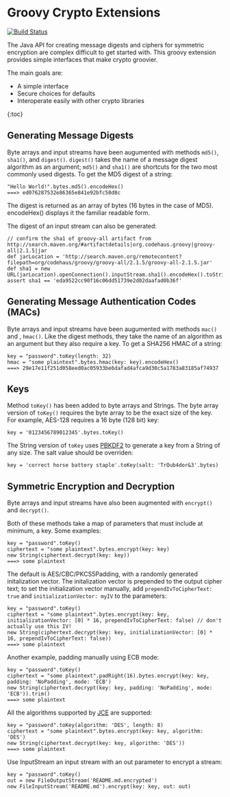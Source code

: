 Groovy Crypto Extensions
========================

[![Build Status](https://travis-ci.org/ataylor284/groovy-crypto-extensions.png?branch=master)](https://travis-ci.org/ataylor284/groovy-crypto-extensions)

The Java API for creating message digests and ciphers for symmetric
encryption are complex difficult to get started with.  This groovy
extension provides simple interfaces that make crypto groovier.

The main goals are:

* A simple interface
* Secure choices for defaults
* Interoperate easily with other crypto libraries


{:toc}


Generating Message Digests
--------------------------

Byte arrays and input streams have been augumented with methods
`md5()`, `sha1()`, and `digest()`.  `digest()` takes the name of a
message digest algorithm as an argument; `md5()` and `sha1()` are
shortcuts for the two most commonly used digests.  To get the MD5
digest of a string:

    "Hello World!".bytes.md5().encodeHex()
    ===> ed076287532e86365e841e92bfc50d8c

The digest is returned as an array of bytes (16 bytes in the case of
MD5).  encodeHex() displays it the familiar readable form.

The digest of an input stream can also be generated:

    // confirm the sha1 of groovy-all artifact from http://search.maven.org/#artifactdetails|org.codehaus.groovy|groovy-all|2.1.5|jar
    def jarLocation = 'http://search.maven.org/remotecontent?filepath=org/codehaus/groovy/groovy-all/2.1.5/groovy-all-2.1.5.jar'
    def sha1 = new URL(jarLocation).openConnection().inputStream.sha1().encodeHex().toString()
    assert sha1 == 'eda9522cc90f16c06dd51739e2d02daafad0b36f'


Generating Message Authentication Codes (MACs)
----------------------------------------------

Byte arrays and input streams have been augumented with methods
`mac()` and , `hmac()`.  Like the digest methods, they take the name
of an algorithm as an argument but they also require a key.  To get a
SHA256 HMAC of a string:

    key = "password".toKey(length: 32)
    hmac = "some plaintext".bytes.hmac(key: key).encodeHex()
    ===> 29e17e11f251d058eed0ac05933be6dafad4afca9d30c5a1783a83185af74937

Keys
----

Method `toKey()` has been added to byte arrays and Strings.  The byte
array version of `toKey()` requires the byte array to be the exact
size of the key.  For example, AES-128 requires a 16 byte (128 bit)
key:

    key = '0123456789012345'.bytes.toKey()

The String version of `toKey` uses
[PBKDF2](https://en.wikipedia.org/wiki/PBKDF2) to generate a key from
a String of any size.  The salt value should be overriden:

    key = 'correct horse battery staple'.toKey(salt: 'TrOub4dor&3'.bytes)


Symmetric Encryption and Decryption
-----------------------------------

Byte arrays and input streams have also been augmented with
`encrypt()` and `decrypt()`.

Both of these methods take a map of parameters that must include at
minimum, a key.  Some examples:

    key = "password".toKey()
    ciphertext = "some plaintext".bytes.encrypt(key: key)
    new String(ciphertext.decrypt(key: key))
    ===> some plaintext

The default is AES/CBC/PKCS5Padding, with a randomly generated
initalization vector.  The initalization vector is prepended to the
output cipher text; to set the initialization vector manually, add
`prependIvToCipherText: true` and `initializationVector: myIV` to the
parameters:

    key = "password".toKey()
    ciphertext = "some plaintext".bytes.encrypt(key: key, initializationVector: [0] * 16, prependIvToCipherText: false) // don't actually use this IV!
    new String(ciphertext.decrypt(key: key, initializationVector: [0] * 16, prependIvToCipherText: false))
    ===> some plaintext

Another example, padding manually using ECB mode:

    key = "password".toKey()
    ciphertext = "some plaintext".padRight(16).bytes.encrypt(key: key, padding: 'NoPadding', mode: 'ECB')
    new String(ciphertext.decrypt(key: key, padding: 'NoPadding', mode: 'ECB')).trim()
    ===> some plaintext

All the algorithms supported by
[JCE](http://docs.oracle.com/javase/7/docs/technotes/guides/security/StandardNames.html#Cipher)
are supported:

    key = "password".toKey(algorithm: 'DES', length: 8)
    ciphertext = "some plaintext".bytes.encrypt(key: key, algorithm: 'DES')
    new String(ciphertext.decrypt(key: key, algorithm: 'DES'))
    ===> some plaintext
    
Use InputStream an input stream with an out parameter to encrypt a stream:

    key = "password".toKey()
    out = new FileOutputStream('README.md.encrypted')
    new FileInputStream('README.md').encrypt(key: key, out: out)
